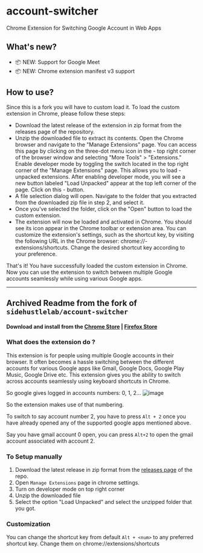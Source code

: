 # account-switcher

Chrome Extension for Switching Google Account in Web Apps

## What's new?

- 📦 NEW: Support for Google Meet
- 📦 NEW: Chrome extension manifest v3 support

## How to use?

Since this is a fork you will have to custom load it. To load the custom extension in Chrome, please follow these steps:

- Download the latest release of the extension in zip format from the releases page of the repository.
- Unzip the downloaded file to extract its contents.
Open the Chrome browser and navigate to the "Manage Extensions" page. You can access this page by clicking on the three-dot menu icon in the - top right corner of the browser window and selecting "More Tools" > "Extensions."
Enable developer mode by toggling the switch located in the top right corner of the "Manage Extensions" page. This allows you to load - unpacked extensions.
After enabling developer mode, you will see a new button labeled "Load Unpacked" appear at the top left corner of the page. Click on this - button.
- A file selection dialog will open. Navigate to the folder that you extracted from the downloaded zip file in step 2, and select it.
- Once you've selected the folder, click on the "Open" button to load the custom extension.
- The extension will now be loaded and activated in Chrome. You should see its icon appear in the Chrome toolbar or extension area.
You can customize the extension's settings, such as the shortcut key, by visiting the following URL in the Chrome browser: chrome://- extensions/shortcuts. Change the desired shortcut key according to your preference.

That's it! You have successfully loaded the custom extension in Chrome. Now you can use the extension to switch between multiple Google accounts seamlessly while using various Google apps.

---

## Archived Readme from the fork of `sidehustlelab/account-switcher`

#### Download and install from the [Chrome Store](https://chrome.google.com/webstore/detail/google-app-account-switch/gkdjdghoaaooagapfhmjgnagiigocjob/related?) | [Firefox Store](https://addons.mozilla.org/en-GB/firefox/addon/account-switcher-google-apps/)

### What does the extension do ?
This extension is for people using multiple Google accounts in their browser.
It often becomes a hassle switching between the different accounts for various Google apps like Gmail, Google Docs, Google Play Music, Google Drive etc.
This extension gives you the ability to switch across accounts seamlessly using keyboard shortcuts in Chrome.

So google gives logged in accounts numbers: 0, 1, 2...
![image](https://user-images.githubusercontent.com/36476228/79776588-9b584900-8353-11ea-9ddb-ec6aa25fa018.png)

So the extension makes use of that numbering.

To switch to say account number 2, you have to press `Alt + 2` once you have already opened any of the supported google apps mentioned above.

Say you have gmail account 0 open, you can press `Alt+2` to open the gmail account associated with account 2.

### To Setup manually

1. Download the latest release in zip format from the [releases page](https://github.com/anshulahuja98/account-switcher/releases) of the repo.
1. Open `Manage Extensions` page in chrome settings.
1. Turn on developer mode on top right corner
1. Unzip the downloaded file
1. Select the option "Load Unpacked" and select the unzipped folder that you got.


### Customization

You can change the shortcut key from default `Alt + <num>` to any preferred shortcut key. Change them on chrome://extensions/shortcuts

